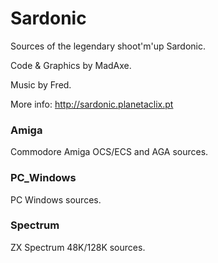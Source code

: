 # Sardonic
Sources of the legendary shoot'm'up Sardonic.

Code & Graphics by MadAxe.

Music by Fred.

More info: http://sardonic.planetaclix.pt

### Amiga
Commodore Amiga OCS/ECS and AGA sources.

### PC_Windows
PC Windows sources.

### Spectrum
ZX Spectrum 48K/128K sources.
